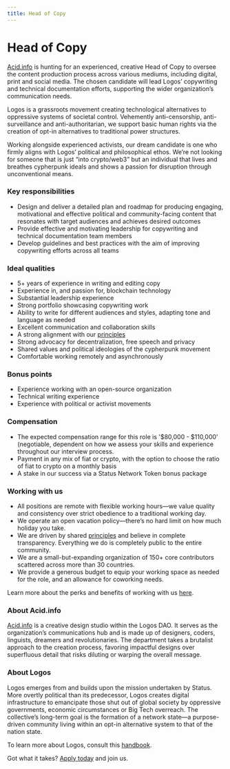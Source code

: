```yaml
---
title: Head of Copy
---
```

# Head of Copy

[Acid.info](http://Acid.info) is hunting for an experienced, creative Head of Copy to oversee the content production process across various mediums, including digital, print and social media. The chosen candidate will lead Logos’ copywriting and technical documentation efforts, supporting the wider organization’s communication needs.

Logos is a grassroots movement creating technological alternatives to oppressive systems of societal control. Vehemently anti-censorship, anti-surveillance and anti-authoritarian, we support basic human rights via the creation of opt-in alternatives to traditional power structures.



Working alongside experienced activists, our dream candidate is one who firmly aligns with Logos’ political and philosophical ethos. We’re not looking for someone that is just “into crypto/web3” but an individual that lives and breathes cypherpunk ideals and shows a passion for disruption through unconventional means.

### Key responsibilities

- Design and deliver a detailed plan and roadmap for producing engaging, motivational and effective political and community-facing content that resonates with target audiences and achieves desired outcomes
- Provide effective and motivating leadership for copywriting and technical documentation team members
- Develop guidelines and best practices with the aim of improving copywriting efforts across all teams

### Ideal qualities

- 5+ years of experience in writing and editing copy
- Experience in, and passion for, blockchain technology
- Substantial leadership experience
- Strong portfolio showcasing copywriting work
- Ability to write for different audiences and styles, adapting tone and language as needed
- Excellent communication and collaboration skills
- A strong alignment with our [principles](https://status.im/about/#our-principles)
- Strong advocacy for decentralization, free speech and privacy
- Shared values and political ideologies of the cypherpunk movement
- Comfortable working remotely and asynchronously

### Bonus points

- Experience working with an open-source organization
- Technical writing experience
- Experience with political or activist movements

### Compensation

- The expected compensation range for this role is '$80,000 - $110,000' (negotiable, dependent on how we assess your skills and experience throughout our interview process. 
- Payment in any mix of fiat or crypto, with the option to choose the ratio of fiat to crypto on a monthly basis
- A stake in our success via a Status Network Token bonus package

### Working with us

- All positions are remote with flexible working hours—we value quality and consistency over strict obedience to a traditional working day.
- We operate an open vacation policy—there’s no hard limit on how much holiday you take.
- We are driven by shared [principles](https://our.status.im/our-principles/) and believe in complete transparency. Everything we do is completely public to the entire community.
- We are a small-but-expanding organization of 150+ core contributors scattered across more than 30 countries.
- We provide a generous budget to equip your working space as needed for the role, and an allowance for coworking needs.

Learn more about the perks and benefits of working with us [here](https://status.im/our_team/perks_benefits.html).

### About Acid.info

[Acid.info](http://Acid.info) is a creative design studio within the Logos DAO. It serves as the organization’s communications hub and is made up of designers, coders, linguists, dreamers and revolutionaries. The department takes a brutalist approach to the creation process, favoring impactful designs over superfluous detail that risks diluting or warping the overall message.

### About Logos

Logos emerges from and builds upon the mission undertaken by Status. More overtly political than its predecessor, Logos creates digital infrastructure to emancipate those shut out of global society by oppressive governments, economic circumstances or Big Tech overreach. The collective’s long-term goal is the formation of a network state—a purpose-driven community living within an opt-in alternative system to that of the nation state.

To learn more about Logos, consult this [handbook](https://github.com/acid-info/public-assets/blob/master/logos-manual.pdf).

Got what it takes? [Apply today](https://grnh.se/8bbb79361us) and join us. 
